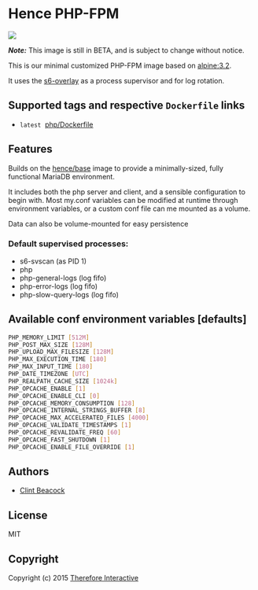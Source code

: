 # Hence PHP-FPM

[![](https://badge.imagelayers.io/hence/php:latest.svg)](https://imagelayers.io/?images=hence/php:latest 'Get your own badge on imagelayers.io')

__*Note:*__  This image is still in BETA, and is subject to change without notice.

This is our minimal customized PHP-FPM image based on [alpine:3.2](https://registry.hub.docker.com/_/alpine/).

It uses the [s6-overlay](https://github.com/just-containers/s6-overlay) as a process supervisor and for log rotation.

## Supported tags and respective `Dockerfile` links
* `latest`&nbsp;&nbsp;[php/Dockerfile](https://github.com/hence-io/images/blob/master/php/Dockerfile)

## Features
Builds on the [hence/base](https://registry.hub.docker.com/u/hence/base/) image to provide a minimally-sized, fully functional MariaDB environment.

It includes both the php server and client, and a sensible configuration to begin with.  Most my.conf variables can be modified at runtime through environment variables, or a custom conf file can me mounted as a volume.

Data can also be volume-mounted for easy persistence

### Default supervised processes:
* s6-svscan (as PID 1)
* php
* php-general-logs (log fifo)
* php-error-logs (log fifo)
* php-slow-query-logs (log fifo)

## Available conf environment variables [defaults]
```bash
PHP_MEMORY_LIMIT [512M]
PHP_POST_MAX_SIZE [128M]
PHP_UPLOAD_MAX_FILESIZE [128M]
PHP_MAX_EXECUTION_TIME [180]
PHP_MAX_INPUT_TIME [180]
PHP_DATE_TIMEZONE [UTC]
PHP_REALPATH_CACHE_SIZE [1024k]
PHP_OPCACHE_ENABLE [1]
PHP_OPCACHE_ENABLE_CLI [0]
PHP_OPCACHE_MEMORY_CONSUMPTION [128]
PHP_OPCACHE_INTERNAL_STRINGS_BUFFER [8]
PHP_OPCACHE_MAX_ACCELERATED_FILES [4000]
PHP_OPCACHE_VALIDATE_TIMESTAMPS [1]
PHP_OPCACHE_REVALIDATE_FREQ [60]
PHP_OPCACHE_FAST_SHUTDOWN [1]
PHP_OPCACHE_ENABLE_FILE_OVERRIDE [1]
```

## Authors
* [Clint Beacock](https://github.com/clintbeacock)

## License
MIT

## Copyright
Copyright (c) 2015 [Therefore Interactive](http://therefore.ca)
